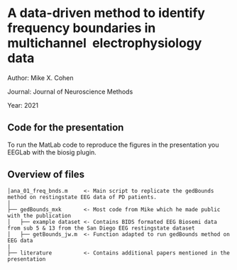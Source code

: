 # A data-driven method to identify frequency boundaries in multichannel  electrophysiology data

Author: Mike X. Cohen

Journal: Journal of Neuroscience Methods

Year: 2021

## Code for the presentation

To run the MatLab code to reproduce the figures in the presentation you EEGLab with the biosig plugin.

## Overview of files

```text
│ana_01_freq_bnds.m     <- Main script to replicate the gedBounds method on restingstate EEG data of PD patients. 
│
├── gedBounds_mxk       <- Most code from Mike which he made public with the publication
│   ├── example dataset <- Contains BIDS formated EEG Biosemi data from sub 5 & 13 from the San Diego EEG restingstate dataset
│   ├── getBounds_jw.m  <- Function adapted to run gedBounds method on EEG data
|
├── literature          <- Contains additional papers mentioned in the presentation
```

